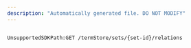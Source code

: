 ```yaml
---
description: "Automatically generated file. DO NOT MODIFY"
---
```


```powershellv2

UnsupportedSDKPath:GET /termStore/sets/{set-id}/relations

```